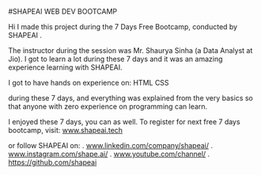 

#SHAPEAI WEB DEV BOOTCAMP

Hi I made this project during the 7 Days Free Bootcamp, conducted by SHAPEAI .

The instructor during the session was Mr. Shaurya Sinha (a Data Analyst at Jio). I got to learn a lot during these 7 days and it was an amazing experience learning with SHAPEAI.


I got to have hands on experience on:
HTML
CSS


during these 7 days, and everything was explained from the very basics so that anyone with zero experience on programming can learn.

I enjoyed these 7 days, you can as well. To register for next free 7 days bootcamp, visit: www.shapeai.tech

or follow SHAPEAI on:
. www.linkedin.com/company/shapeai/
. www.instagram.com/shape.ai/
. www.youtube.com/channel/
. https://github.com/shapeai  
